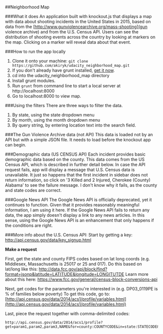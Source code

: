 ##Neighborhood Map


###What it does
An application built with knockout.js that displays a map with data about shooting incidents in the United States in 2015, based on data from the [http://www.gunviolencearchive.org/mass-shooting](gun violence archive) and from the U.S. Census API. Users can see the distribution of shooting events across the country by looking at markers on the map. Clicking on a marker will reveal data about that event. 

###How to run the app locally
1. Clone it onto your machine: `git clone https://github.com/akiryk/udacity_neighborhood_map.git`
2. If you don't already have grunt installed, [get it now](http://gruntjs.com/).
3. cd into the udacity_neighborhood_map directory
4. Install grunt modules.
5. Run `grunt` from command line to start a local server at http://localhost:8000
6. Go to localhost:8000 to view map.

###Using the filters
There are three ways to filter the data.
1. By state, using the state dropdown menu
2. By month, using the month dropdown menu
3. By query string, by entering location text into the search field. 

###The Gun Violence Archive data (not API)
This data is loaded not by an API but with a simple JSON file. It needs to load before the knockout app can begin.

###Demographic data (US CENSUS API)
Each incident provides basic demographic data based on the county. This data comes from the US Census API, which is described in further detail below. In case the API request fails, app will display a message that U.S. Census data is unavailable. It just so happens that the first incident in sidebar does not return information, so click on '3 Killed and 2 Injured, Cherokee (County) Alabama' to see the failure message. I don't know why it fails, as the county and state codes are correct. 

###Google News API
The Google News API is officially deprecated, yet it continues to function. Given that it provides reasonably meaningful information, I am using it here. If the Google News API fails to return any data, the app simply doesn't display a link to any news articles. In this sense, using the Google News API is an enhancement that only happens if the conditions are right.


###More info about the U.S. Census API:
Start by getting a key: http://api.census.gov/data/key_signup.html

**Make a request**

First, get the state and county FIPS codes based on lat long coords (e.g. Middlesex, Massachusetts is 25017 or 25 and 017). Do this based on lat/long like this:
http://data.fcc.gov/api/block/find?format=jsonp&latitude=LATITUDE&longitude=LONGITUTDE
Learn more about this here:
https://www.fcc.gov/general/census-block-conversions-api

Next, get codes for the parameters you're interested in (e.g. DP03_0119PE is % of families below poverty)
To get this code, go to: [http://api.census.gov/data/2014/acs1/profile/variables.html](http://api.census.gov/data/2014/acs1/profile/variables.html)

Last, piece the request together with comma-delimited codes:

    http://api.census.gov/data/2014/acs1/profile?get=param1,param2,param3,NAME&for=county:COUNTYCODE&in=state:STATECODE&key=API_KEY